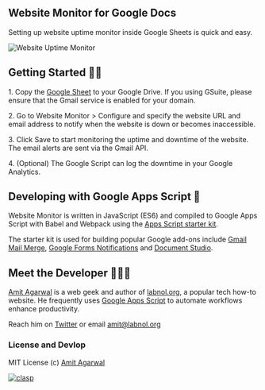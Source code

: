 ## Website Monitor for Google Docs

Setting up website uptime monitor inside Google Sheets is quick and easy.

![Website Uptime Monitor](https://www.labnol.org/media/website-monitor.png)

## Getting Started 🏃🏼

1\. Copy the [Google Sheet](http://bit.ly/Website-Monitor) to your Google Drive. If you using GSuite, please ensure that the Gmail service is enabled for your domain.

2\. Go to Website Monitor > Configure and specify the website URL and email address to notify when the website is down or becomes inaccessible.

3\. Click Save to start monitoring the uptime and downtime of the website. The email alerts are sent via the Gmail API.

4\. (Optional) The Google Script can log the downtime in your Google Analytics.

## Developing with Google Apps Script 🚀

Website Monitor is written in JavaScript (ES6) and compiled to Google Apps Script with Babel and Webpack using the [Apps Script starter kit](https://github.com/labnol/apps-script-starter).

The starter kit is used for building popular Google add-ons include [Gmail Mail Merge](https://chrome.google.com/webstore/detail/mail-merge-with-attachmen/nifmcbjailaccmombpjjpijjbfoicppp), [Google Forms Notifications](https://chrome.google.com/webstore/detail/email-notifications-for-f/acknfdkglemcidajjmehljifccmflhkm) and [Document Studio](https://chrome.google.com/webstore/detail/document-studio/nhgeilcelhkmajkfgmgldbinmgjjajlb).

## Meet the Developer 👨🏼‍💻

[Amit Agarwal](https://digitalinspiration.com/google-developer) is a web geek and author of [labnol.org](https://www.labnol.org/), a popular tech how-to website. He frequently uses [Google Apps Script](https://ctrlq.org/) to automate workflows enhance productivity. 

Reach him on [Twitter](https://twitter.com/labnol) or email amit@labnol.org

### License and Devlop 

MIT License (c) [Amit Agarwal](https://digitalinspiration.com/google-developer)

[![clasp](https://img.shields.io/badge/built%20with-clasp-4285f4.svg)](https://github.com/google/clasp)
